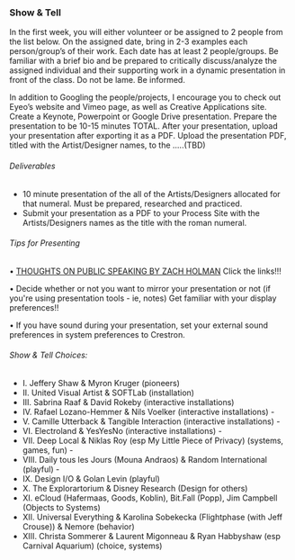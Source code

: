 ### Show & Tell

In the first week, you will either volunteer or be assigned to 2 people from the list below. On the assigned date, bring in 2-3 examples each person/group’s of their work. Each date has at least 2 people/groups. Be familiar with a brief bio and be prepared to critically discuss/analyze the assigned individual and their supporting work in a dynamic presentation in front of the class. Do not be lame. Be informed.

In addition to Googling the people/projects, I encourage you to check out Eyeo’s website and Vimeo page, as well as Creative Applications site. Create a Keynote, Powerpoint or Google Drive presentation. Prepare the presentation to be 10-15 minutes TOTAL. After your presentation, upload your presentation after exporting it as a PDF. Upload the presentation PDF, titled with the Artist/Designer names, to the .....(TBD)

###### Deliverables
<ul>
<li>	10 minute presentation of the all of the Artists/Designers allocated for that numeral. Must be prepared, researched and practiced. </li>
<li>	Submit your presentation as a PDF to your Process Site with the Artists/Designers names as the title with the roman numeral. </li>
</ul>

###### Tips for Presenting
• [THOUGHTS ON PUBLIC SPEAKING BY ZACH HOLMAN](http://speaking.io/) Click the links!!!

• Decide whether or not you want to mirror your presentation or not (if you're using presentation tools - ie, notes)
Get familiar with your display preferences!!

• If you have sound during your presentation, set your external sound preferences in system preferences to Crestron.

###### Show & Tell Choices: 
<ul>
<li>I.	Jeffery Shaw & Myron Kruger (pioneers)</li>
<li>II.	United Visual Artist & SOFTLab (installation)</li>
<li>III.	Sabrina Raaf & David Rokeby (interactive installations)</li>
<li>IV.	Rafael Lozano-Hemmer & Nils Voelker (interactive installations) - </li>
<li>V.	Camille Utterback & Tangible Interaction (interactive installations) - </li>
<li>VI.	Electroland & YesYesNo (interactive installations) - </li>
<li> VII.	Deep Local & Niklas Roy (esp My Little Piece of Privacy) (systems, games, fun) - </li>
<li>VIII.	Daily tous les Jours (Mouna Andraos) & Random International (playful) -</li>
<li>IX.	Design I/O & Golan Levin (playful) </li>
<li>X.	The Explorartorium & Disney Research (Design for others) </li>
<li>XI.	eCloud (Hafermaas, Goods, Koblin), Bit.Fall (Popp), Jim Campbell (Objects to Systems)   </li>
<li>XII.	Universal Everything & Karolina Sobekecka (Flightphase (with Jeff Crouse)) & Nemore (behavior) </li>
<li>XIII.	Christa Sommerer & Laurent Migonneau & Ryan Habbyshaw (esp Carnival Aquarium) (choice, systems)</li>
</ul>
